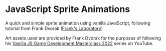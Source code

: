# JavaScript Sprite Animations

A quick and simple sprite animation using vanilla JavaScript, following tutorial from Frank Dvorak ([Frank's Laboratory](https://www.youtube.com/c/Frankslaboratory))

Art assets used are provided by Frank Dvorak for the purposes of following his [Vanilla JS Game Development Masterclass 2022](https://www.youtube.com/playlist?list=PLYElE_rzEw_uryBrrzu2E626MY4zoXvx2) series on YouTube.
